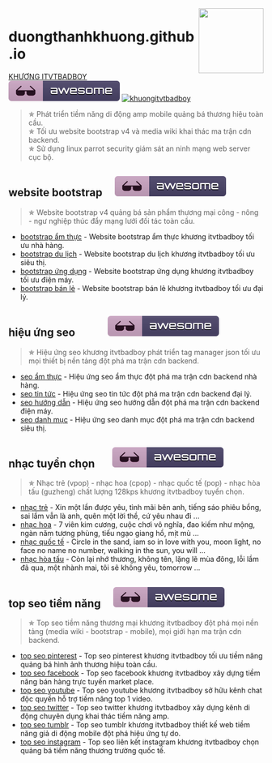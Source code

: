 <img src="anh-thuong-hieu/logoamp.png" align="right" width="128px" height="128px"/>

# duongthanhkhuong.github.io
[KHƯƠNG ITVTBADBOY](https://vi.wikipedia.org/wiki/Thành_viên:Dương_Thành_Khương)&nbsp;&nbsp;&nbsp;&nbsp;&nbsp;&nbsp;&nbsp;&nbsp;&nbsp;&nbsp;&nbsp;&nbsp;&nbsp;&nbsp;&nbsp;[![khuongitvtbadboy](anh-thuong-hieu/awesome.svg)](https://duongthanhkhuong.github.io/) [![khuongitvtbadboy](https://img.shields.io/twitter/follow/badboyvt83.svg?style=social)](https://twitter.com/badboyvt83)
> &#10031; Phát triển tiềm năng di động amp mobile quảng bá thương hiệu toàn cầu.<br>
> &#10031; Tối ưu website bootstrap v4 và media wiki khai thác ma trận cdn backend.<br>
> &#10031; Sử dụng linux parrot security giám sát an ninh mạng web server cục bộ.

 ## website bootstrap&nbsp;&nbsp;&nbsp;&nbsp;&nbsp;[![khuongitvtbadboy](anh-thuong-hieu/awesome.svg)](https://duongthanhkhuong.github.io/product/san-pham-thuong-mai.html)
 > &#10031; Website bootstrap v4 quảng bá sản phẩm thương mại công - nông - ngư nghiệp thúc đẩy mạng lưới đối tác toàn cầu.
- [bootstrap ẩm thực](https://duongthanhkhuong.github.io/product/website-bootstrap-am-thuc-nha-hang.html) - Website bootstrap ẩm thực khương itvtbadboy tối ưu nhà hàng.
- [bootstrap du lịch](https://duongthanhkhuong.github.io/product/website-bootstrap-du-lich-sieu-thi.html) - Website bootstrap du lịch khương itvtbadboy tối ưu siêu thị.
- [bootstrap ứng dụng](https://duongthanhkhuong.github.io/product/website-bootstrap-ung-dung-dien-may.html) - Website bootstrap ứng dụng khương itvtbadboy tối ưu điện máy.
- [bootstrap bán lẻ](https://duongthanhkhuong.github.io/product/website-bootstrap-ban-le-dai-ly.html) - Website bootstrap bán lẻ khương itvtbadboy tối ưu đại lý.

 ## hiệu ứng seo&nbsp;&nbsp;&nbsp;&nbsp;&nbsp;&nbsp;&nbsp;&nbsp;&nbsp;&nbsp;&nbsp;&nbsp;&nbsp;[![khuongitvtbadboy](anh-thuong-hieu/awesome.svg)](https://duongthanhkhuong.github.io/seo/hieu-ung-seo.html)
 > &#10031; Hiệu ứng seo khương itvtbadboy phát triển tag manager json tối ưu mọi thiết bị nền tảng đột phá ma trận cdn backend.
- [seo ẩm thực](https://duongthanhkhuong.github.io/seo/cau-truc-du-lieu-am-thuc.html) - Hiệu ứng seo ẩm thực đột phá ma trận cdn backend nhà hàng.
- [seo tin tức](https://duongthanhkhuong.github.io/seo/cau-truc-du-lieu-tin-tuc.html) - Hiệu ứng seo tin tức đột phá ma trận cdn backend đại lý.
- [seo hướng dẫn](https://duongthanhkhuong.github.io/seo/cau-truc-du-lieu-huong-dan.html) - Hiệu ứng seo hướng dẫn đột phá ma trận cdn backend điện máy.
- [seo danh mục](https://duongthanhkhuong.github.io/seo/cau-truc-du-lieu-danh-muc.html) - Hiệu ứng seo danh mục đột phá ma trận cdn backend siêu thị.

 ## nhạc tuyển chọn&nbsp;&nbsp;&nbsp;&nbsp;&nbsp;&nbsp;&nbsp;![khuongitvtbadboy](anh-thuong-hieu/awesome.svg)
 > &#10031; Nhạc trẻ (vpop) - nhạc hoa (cpop) - nhạc quốc tế (pop) - nhạc hòa tấu (guzheng) chất lượng 128kps khương itvtbadboy tuyển chọn.
- [nhạc trẻ](https://thuongmaitructuyenbrvt.github.io/nhac-tuyen-chon/top-vpop-nhac-tre.html) - Xin một lần được yêu, tình mãi bên anh, tiếng sáo phiêu bồng, sai lầm vẫn là anh, quên một lời thề, cứ yêu nhau đi ...
- [nhạc hoa](https://thuongmaitructuyenbrvt.github.io/nhac-tuyen-chon/top-cpop-nhac-hoa.html) - 7 viên kim cương, cuộc chơi vô nghĩa, đao kiếm như mộng, ngàn năm tương phùng, tiếu ngạo giang hồ, mịt mù ...
- [nhạc quốc tế](https://thuongmaitructuyenbrvt.github.io/nhac-tuyen-chon/top-pop-nhac-quoc-te.html) - Circle in the sand, iam so in love with you, moon light, no face no name no number, walking in the sun, you will ...
- [nhạc hòa tấu](https://thuongmaitructuyenbrvt.github.io/nhac-tuyen-chon/top-guzheng-nhac-hoa-tau.html) - Còn lại nhớ thương, không tên, lặng lẽ mùa đông, lỗi lầm đã qua, một nhành mai, tôi sẽ không yêu, tomorrow ...

## top seo tiềm năng&nbsp;&nbsp;&nbsp;&nbsp;&nbsp;[![khuongitvtbadboy](anh-thuong-hieu/awesome.svg)](https://duongthanhkhuong.github.io/amp/tiem-nang-thuong-mai.amp.html)
 > &#10031; Top seo tiềm năng thương mại khương itvtbadboy đột phá mọi nền tảng (media wiki - bootstrap - mobile), mọi giới hạn ma trận cdn backend.
- [top seo pinterest](https://www.pinterest.com/itvtbadboy/) - Top seo pinterest khương itvtbadboy tối ưu tiềm năng quảng bá hình ảnh thương hiệu toàn cầu.
- [top seo facebook](https://www.facebook.com/watch/khuongbadboy/) - Top seo facebook khương itvtbadboy xây dựng tiềm năng bán hàng trực tuyến market place.
- [top seo youtube](https://www.youtube.com/channel/UCWxlQXKvU104ylco8XFcoJg) - Top seo youtube khương itvtbadboy sở hữu kênh chat độc quyền hỗ trợ tiềm năng top 1 video.
- [top seo twitter](https://twitter.com/i/events/1145163551859855360) - Top seo twitter khương itvtbadboy xây dựng kênh di động chuyên dụng khai thác tiềm năng amp.
- [top seo tumblr](https://khuongitvtbadboy.tumblr.com/) - Top seo tumblr khương itvtbadboy thiết kế web tiềm năng giả di động mobile đột phá hiệu ứng tự do.
- [top seo instagram](https://www.instagram.com/khuongitvtbadboy8383/?hl=en) - Top seo liên kết instagram khương itvtbadboy chọn quảng bá tiềm năng thương trường quốc tế.
